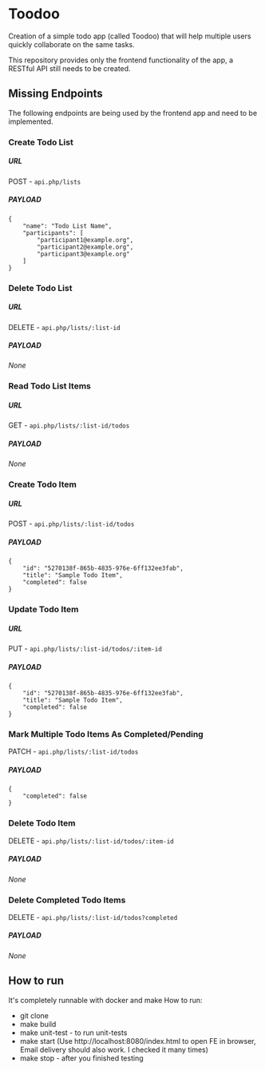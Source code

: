 # Toodoo 

Creation of a simple todo app (called Toodoo) that will help multiple users quickly collaborate on the same tasks.

This repository provides only the frontend functionality of the app, a RESTful API still needs to be created. 

## Missing Endpoints

The following endpoints are being used by the frontend app and need to be implemented. 

### Create Todo List  

##### URL 

POST - `api.php/lists`

##### PAYLOAD

```
{
	"name": "Todo List Name", 
	"participants": [
		"participant1@example.org",
		"participant2@example.org",
		"participant3@example.org"
	]
}
```


### Delete Todo List 

##### URL 

DELETE - `api.php/lists/:list-id`

##### PAYLOAD

*None*


### Read Todo List Items

##### URL 

GET - `api.php/lists/:list-id/todos`

##### PAYLOAD

*None*

### Create Todo Item 
 
##### URL 

POST - `api.php/lists/:list-id/todos`

##### PAYLOAD

```
{
	"id": "5270138f-865b-4835-976e-6ff132ee3fab",
	"title": "Sample Todo Item",
	"completed": false
}
```
 
### Update Todo Item

##### URL 

PUT - `api.php/lists/:list-id/todos/:item-id`

##### PAYLOAD

```
{
	"id": "5270138f-865b-4835-976e-6ff132ee3fab",
	"title": "Sample Todo Item",
	"completed": false
}
```

### Mark Multiple Todo Items As Completed/Pending

PATCH - `api.php/lists/:list-id/todos`

##### PAYLOAD

```
{
	"completed": false
}
```

### Delete Todo Item 

DELETE - `api.php/lists/:list-id/todos/:item-id`

##### PAYLOAD

*None* 

### Delete Completed Todo Items 

DELETE - `api.php/lists/:list-id/todos?completed`

##### PAYLOAD

*None* 

## How to run
It's completely runnable with docker and make
How to run:
 - git clone 
 - make build
 - make unit-test - to run unit-tests
 - make start (Use http://localhost:8080/index.html to open FE in browser, Email delivery should also work. I checked it many times)
 - make stop  - after you finished testing 